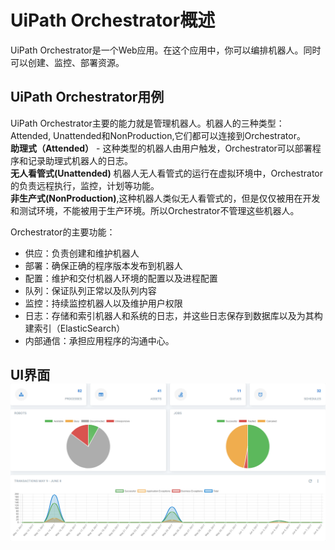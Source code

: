 # UiPath Orchestrator概述

UiPath Orchestrator是一个Web应用。在这个应用中，你可以编排机器人。同时可以创建、监控、部署资源。

## UiPath Orchestrator用例

UiPath Orchestrator主要的能力就是管理机器人。机器人的三种类型： Attended, Unattended和NonProduction,它们都可以连接到Orchestrator。  
**助理式（Attended）** - 这种类型的机器人由用户触发，Orchestrator可以部署程序和记录助理式机器人的日志。  
**无人看管式\(Unattended\)** 机器人无人看管式的运行在虚拟环境中，Orchestrator的负责远程执行，监控，计划等功能。  
**非生产式\(NonProduction\)**,这种机器人类似无人看管式的，但是仅仅被用在开发和测试环境，不能被用于生产环境。所以Orchestrator不管理这些机器人。

Orchestrator的主要功能：

* 供应：负责创建和维护机器人
* 部署：确保正确的程序版本发布到机器人
* 配置：维护和交付机器人环境的配置以及进程配置
* 队列：保证队列正常以及队列内容
* 监控：持续监控机器人以及维护用户权限
* 日志：存储和索引机器人和系统的日志，并这些日志保存到数据库以及为其构建索引（ElasticSearch）
* 内部通信：承担应用程序的沟通中心。

## UI界面![](/assets1.2/import3.png)



